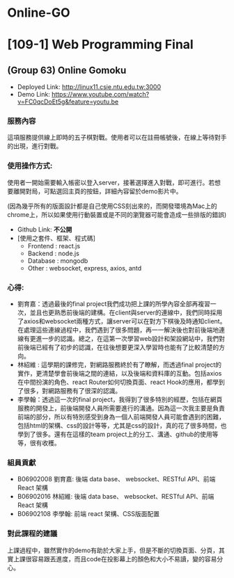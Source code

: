 # Online-GO

# [109-1] Web Programming Final 
## (Group 63) Online Gomoku

- Deployed Link: http://linux11.csie.ntu.edu.tw:3000
- Demo Link: https://www.youtube.com/watch?v=FC0qcDoEt5g&feature=youtu.be
### 服務內容
這項服務提供線上即時的五子棋對戰。使用者可以在註冊帳號後，在線上等待對手的出現，進行對戰。
### 使用操作方式:
使用者一開始需要輸入帳密以登入server，接著選擇進入對戰，即可進行。若想要離開對局，可點選回主頁的按鈕，詳細內容留於demo影片中。

(因為幾乎所有的版面設計都是自己使用CSS刻出來的，而開發環境為Mac上的chrome上，所以如果使用行動裝置或是不同的瀏覽器可能會造成一些排版的錯誤)
- Github Link: **不公開**
- [使用之套件、框架、程式碼]
    - Frontend : react.js
    - Backend : node.js
    - Database : mongodb
    - Other : websocket, express, axios, antd

### 心得:
- 劉育嘉：透過最後的final project我們成功把上課的所學內容全部再複習一次，並且也更熟悉前後端的建構。在client與server的連線中，我們同時採用了axios和websocket兩種方式，讓server可以在對方下棋後及時通知client。在處理這些連線過程中，我們遇到了很多問題，再一一解決後也對前後端地連線有更進一步的認識。總之，在這第一次學習web設計和架設網站中，我們對前後端已經有了初步的認識，在往後想要更深入學習時也能有了比較清楚的方向。
- 林紹維 : 這學期的課修完，對網路服務終於有了瞭解，而透過final project的實作，更清楚學會前後端之間的連結，以及後端和資料庫的互動。包括axios在中間扮演的角色、react Router如何切換頁面、react Hook的應用，都學到了很多，對網路服務有了很深的認識。
- 李學翰：透過這一次的final project，我得到了很多特別的經歷，包括在網頁服務的開發上，前後端開發人員所需要進行的溝通。因為這一次我主要是負責前端的部分，所以有特別感受到身為一個人前端開發人員可能會遇到的困難，包括html的架構、css的設計等等，尤其是css的設計，真的花了很多時間，也學到了很多。還有在這樣的team project上的分工、溝通、github的使用等等，很有收穫。

### 組員貢獻
- B06902008 劉育嘉: 後端 data base、 websocket、RESTful API、前端 React 架構
- B06902016 林紹維: 後端 data base、 websocket、RESTful API、前端 React 架構
- B06902108 李學翰: 前端 react 架構、CSS版面配置

### 對此課程的建議
上課過程中，雖然實作的demo有助於大家上手，但是不斷的切換頁面、分頁，其實上課很容易跟丟進度，而且code在投影幕上的顏色和大小不易讀，變的容易分心。



